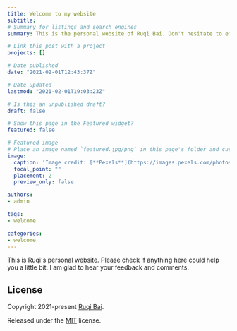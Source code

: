 ```yaml
---
title: Welcome to my website
subtitle: 
# Summary for listings and search engines
summary: This is the personal website of Ruqi Bai. Don't hesitate to email me if you have any comments about me or my website.

# Link this post with a project
projects: []

# Date published
date: "2021-02-01T12:43:37Z"

# Date updated
lastmod: "2021-02-01T19:03:23Z"

# Is this an unpublished draft?
draft: false

# Show this page in the Featured widget?
featured: false

# Featured image
# Place an image named `featured.jpg/png` in this page's folder and customize its options here.
image:
  caption: 'Image credit: [**Pexels**](https://images.pexels.com/photos/5598288/pexels-photo-5598288.jpeg?auto=compress&cs=tinysrgb&dpr=3&h=750&w=1260)'
  focal_point: ""
  placement: 2
  preview_only: false

authors:
- admin

tags:
- welcome

categories:
- welcome
---
```


This is Ruqi's personal website. Please check if anything here could help you a little bit. I am glad to hear your feedback and comments. 

## License

Copyright 2021-present [Ruqi Bai](https://ruqibai.netlify.com/).

Released under the [MIT](https://github.com/wowchemy/wowchemy-hugo-modules/blob/master/LICENSE.md) license.
